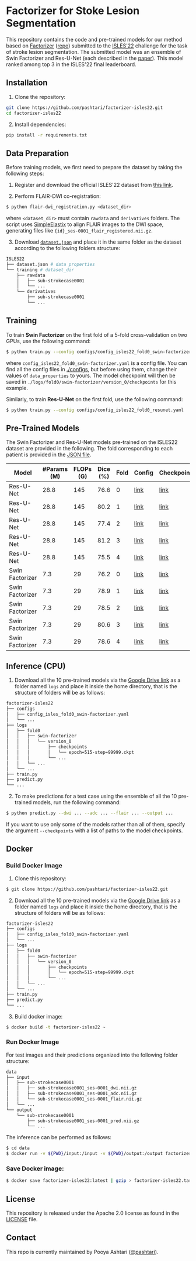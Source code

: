 # Factorizer for Stoke Lesion Segmentation

This repository contains the code and pre-trained models for our method based on [Factorizer](https://doi.org/10.1016/j.media.2022.102706) ([repo](https://github.com/pashtari/factorizer)) submitted to the [ISLES'22](https://isles22.grand-challenge.org/) challenge for the task of stroke lesion segmentation. The submitted model was an ensemble of Swin Factorizer and Res-U-Net (each described in the [paper](https://arxiv.org/abs/2202.12295)). This model ranked among top 3 in the ISLES'22 final leaderboard.

## Installation

1. Clone the repository:

```bash
git clone https://github.com/pashtari/factorizer-isles22.git
cd factorizer-isles22
```

2. Install dependencies:

```bash
pip install -r requirements.txt
```

## Data Preparation

Before training models, we first need to prepare the dataset by taking the following steps:

1. Register and download the official ISLES'22 dataset from [this link](https://isles22.grand-challenge.org/).

2. Perform FLAIR-DWI co-registration:

```bash
$ python flair-dwi_registration.py <dataset_dir>
```

where `<dataset_dir>` must contain `rawdata` and `derivatives` folders. The script uses [SimpleElastix](https://simpleelastix.github.io/) to align FLAIR images to the DWI space, generating files like `{id}_ses-0001_flair_registered.nii.gz`.

3. Download [`dataset.json`](dataset.json) and place it in the same folder as the dataset according to the following folders structure:

```bash
ISLES22
├── dataset.json # data properties
└── training # dataset_dir
    ├── rawdata
    │   ├── sub-strokecase0001
    │   └── ...
    └── derivatives
        ├── sub-strokecase0001
        └── ...
```


## Training

To train **Swin Factorizer** on the first fold of a 5-fold cross-validation on two GPUs, use the following command:

```bash
$ python train.py --config configs/config_isles22_fold0_swin-factorizer.yaml
```

where `config_isles22_fold0_swin-factorizer.yaml` is a config file. You can find all the config files in [./configs](./configs), but before using them, change their values of `data_properties` to yours. The model checkpoint will then be saved in `./logs/fold0/swin-factorizer/version_0/checkpoints` for this example.

Similarly, to train **Res-U-Net** on the first fold, use the following command:

```bash
$ python train.py --config configs/config_isles22_fold0_resunet.yaml
```


## Pre-Trained Models

The Swin Factorizer and Res-U-Net models pre-trained on the ISLES22 dataset are provided in the following. The fold corresponding to each patient is provided in the [JSON file](dataset.json).

| Model           | #Params (M) | FLOPs (G) | Dice (%) | Fold | Config                                                          | Checkpoint                                                                                                                                      |
|-----------------|-------------|-----------|----------|------|-----------------------------------------------------------------|-------------------------------------------------------------------------------------------------------------------------------------------------|
| Res-U-Net       | 28.8        | 145       | 76.6     | 0    | [link](./configs/config_isles22_fold0_resunet.yaml)         | [link](https://drive.google.com/file/d/11ta9QQgsCxFa6yhJ8P3NphWmTdOfV-Qh/view?usp=sharing) |
| Res-U-Net       | 28.8        | 145       | 80.2     | 1    | [link](./configs/config_isles22_fold1_resunet.yaml)         | [link](https://drive.google.com/file/d/129DwLsD4ADYA0gvLJ0aAamzMcnp3ztQb/view?usp=sharing) |
| Res-U-Net       | 28.8        | 145       | 77.4     | 2    | [link](./configs/config_isles22_fold2_resunet.yaml)         | [link](https://drive.google.com/file/d/12-bgW4W54W1-jLjUUAow9x5ZvyB5RhVj/view?usp=sharing) |
| Res-U-Net       | 28.8        | 145       | 81.2     | 3    | [link](./configs/config_isles22_fold3_resunet.yaml)         | [link](https://drive.google.com/file/d/11zuznPQvI9rUjW7XUR7wEianqoHvlflT/view?usp=sharing) |
| Res-U-Net       | 28.8        | 145       | 75.5     | 4    | [link](./configs/config_isles22_fold4_resunet.yaml)         | [link](https://drive.google.com/file/d/11zHYKqdzjfKcGDkkf2jqW5sr08QVQmf7/view?usp=sharing) |
| Swin Factorizer | 7.3         | 29        | 76.2     | 0    | [link](./configs/config_isles22_fold0_swin-factorizer.yaml) | [link](https://drive.google.com/file/d/11wFyWpCV9BqiHxIySef5Y1ZZoBEhfvvl/view?usp=sharing) |
| Swin Factorizer | 7.3         | 29        | 78.9     | 1    | [link](./configs/config_isles22_fold1_swin-factorizer.yaml) | [link](https://drive.google.com/file/d/127u43vv_-M9GJfT9Vrdas8AnNPg9MWNe/view?usp=sharing) |
| Swin Factorizer | 7.3         | 29        | 78.5     | 2    | [link](./configs/config_isles22_fold2_swin-factorizer.yaml) | [link](https://drive.google.com/file/d/1206o6L4fo15kqSrPgDwql0pxiFg7pz7S/view?usp=sharing) |
| Swin Factorizer | 7.3         | 29        | 80.6     | 3    | [link](./configs/config_isles22_fold3_swin-factorizer.yaml) | [link](https://drive.google.com/file/d/11zgQCa-Vgdnn5UbkCEVSKCIaWAhhxC1J/view?usp=sharing) |
| Swin Factorizer | 7.3         | 29        | 78.6     | 4    | [link](./configs/config_isles22_fold4_swin-factorizer.yaml) | [link](https://drive.google.com/file/d/11z_XnCIIgnZZYTQAaFL_Xq53oTnpY2BI/view?usp=sharing) |


## Inference (CPU)

1. Download all the 10 pre-trained models via the [Google Drive link](https://drive.google.com/drive/folders/1onYJehT1ecVj_ABP6j1NAQr_10OGwS8r?usp=sharing) as a folder named `logs` and place it inside the home directory, that is the structure of folders will be as follows:

```bash
factorizer-isles22
├── configs
│   ├── config_isles_fold0_swin-factorizer.yaml
│   └── ...
├── logs
│   ├── fold0
│   │   ├── swin-factorizer
│   │   │   └── version_0
│   │   │       ├── checkpoints
│   │   │       │   └── epoch=515-step=99999.ckpt
│   │   │       └── ...
│   │   └── ...
│   └── ...
├── train.py
├── predict.py
└── ...
```

2. To make predictions for a test case using the ensemble of all the 10 pre-trained models, run the following command:

```bash
$ python predict.py --dwi ... --adc ... --flair ... --output ... 
```

If you want to use only some of the models rather than all of them, specify the argument `--checkpoints` with a list of paths to the model checkpoints.


## Docker


### Build Docker Image

1. Clone this repository:

```bash
$ git clone https://github.com/pashtari/factorizer-isles22.git
```

2. Download all the 10 pre-trained models via the [Google Drive link](https://drive.google.com/drive/folders/1onYJehT1ecVj_ABP6j1NAQr_10OGwS8r?usp=sharing) as a folder named `logs` and place it inside the home directory, that is the structure of folders will be as follows:

```bash
factorizer-isles22
├── configs
│   ├── config_isles_fold0_swin-factorizer.yaml
│   └── ...
├── logs
│   ├── fold0
│   │   ├── swin-factorizer
│   │   │   └── version_0
│   │   │       ├── checkpoints
│   │   │       │   └── epoch=515-step=99999.ckpt
│   │   │       └── ...
│   │   └── ...
│   └── ...
├── train.py
├── predict.py
└── ...
```


3. Build docker image:

```bash
$ docker build -t factorizer-isles22 ~ 
```


### Run Docker Image

For test images and their predictions organized into the following folder structure:

```bash
data
├── input
│   ├── sub-strokecase0001
│   │   ├── sub-strokecase0001_ses-0001_dwi.nii.gz
│   │   ├── sub-strokecase0001_ses-0001_adc.nii.gz
│   │   └── sub-strokecase0001_ses-0001_flair.nii.gz
│   └── ...
└── output
    └── sub-strokecase0001
        ├── sub-strokecase0001_ses-0001_pred.nii.gz
        └── ...
```

The inference can be performed as follows:

```bash
$ cd data
$ docker run -v ${PWD}/input:/input -v ${PWD}/output:/output factorizer-isles22 --dwi /input/sub-strokecase0001/sub-strokecase0001_ses-0001_dwi.nii.gz --adc /input/sub-strokecase0001/sub-strokecase0001_ses-0001_adc.nii.gz --flair /input/sub-strokecase0001/sub-strokecase0001_ses-0001_flair.nii.gz --output /output/sub-strokecase0001/sub-strokecase0001_ses-0001_pred.nii.gz
```


### Save Docker image:

```bash
$ docker save factorizer-isles22:latest | gzip > factorizer-isles22.tar.gz
```


## License

This repository is released under the Apache 2.0 license as found in the [LICENSE](LICENSE) file.


## Contact

This repo is currently maintained by Pooya Ashtari ([@pashtari](https://github.com/pashtari)).
